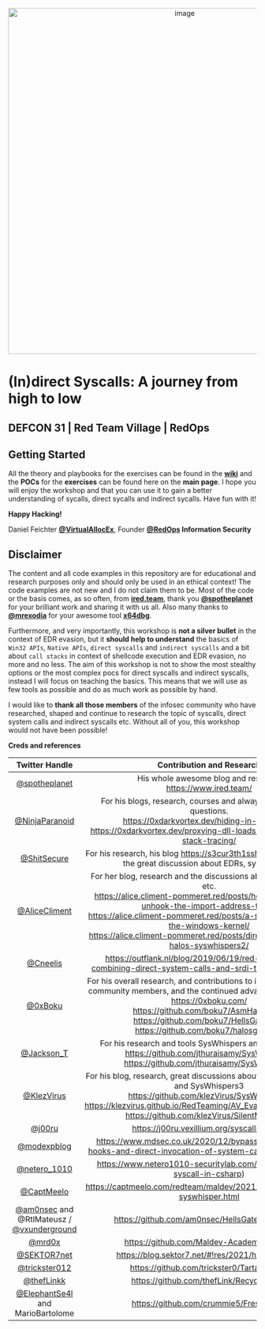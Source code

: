 <p align="center">
<img width="700" alt="image" src="https://github.com/VirtualAlllocEx/DEFCON-31-Workshop-Syscalls/assets/50073731/7acf6efa-da5e-47fc-83fe-50f92d18a676">
</p>

# (In)direct Syscalls: A journey from high to low  
## DEFCON 31 | Red Team Village | RedOps

## Getting Started
All the theory and playbooks for the exercises can be found in the [**wiki**](https://github.com/VirtualAlllocEx/DEFCON-31-Syscalls-Workshop/wiki) and the **POCs** for the **exercises** can be found here on the **main page**. I hope you will enjoy the workshop and that you can use it to gain a better understanding of sycalls, direct sycalls and indirect sycalls. Have fun with it!

**Happy Hacking!**


Daniel Feichter [**@VirtualAllocEx**](https://twitter.com/VirtualAllocEx), Founder **[@RedOps](https://redops.at/en/) Information Security**

## Disclaimer 
The content and all code examples in this repository are for educational and research purposes only and should only be used in an ethical context! The code examples are not new and I do not claim them to be. Most of the code or the basis  comes, as so often, from [**ired.team**](https://www.ired.team/), thank you [**@spotheplanet**](https://twitter.com/spotheplanet) for your brilliant work and sharing it with us all. Also many thanks to [**@mrexodia**](https://twitter.com/mrexodia) for your awesome tool [**x64dbg**](https://twitter.com/x64dbg).

Furthermore, and very importantly, this workshop is **not a silver bullet** in the context of EDR evasion, but it **should help to understand** the basics of ``Win32 APIs``, ``Native APIs``, ``direct syscalls`` and ``indirect syscalls`` and a bit about ``call stacks`` in context of shellcode execution and EDR evasion, no more and no less. The aim of this workshop is not to show the most stealthy options or the most complex pocs for direct syscalls and indirect syscalls, instead I will focus on teaching the basics. This means that we will use as few tools as possible and do as much work as possible by hand. 

I would like to **thank all those members** of the infosec community who have researched, shaped and continue to research the topic of syscalls, direct system calls and indirect syscalls etc. Without all of you, this workshop would not have been possible!

**Creds and references**

| Twitter Handle                             					 | Contribution and Research |
| :---:                                         			 | :---: |
| [@spotheplanet](https://twitter.com/spotheplanet)    | His whole awesome blog and research <br /> https://www.ired.team/	|         
| [@NinjaParanoid](https://twitter.com/NinjaParanoid)  | For his blogs, research, courses and always answering my questions. <br /> https://0xdarkvortex.dev/hiding-in-plainsight/ <br /> https://0xdarkvortex.dev/proxying-dll-loads-for-hiding-etwti-stack-tracing/   | 
| [@ShitSecure](https://twitter.com/ShitSecure) 			 | For his research, his blog https://s3cur3th1ssh1t.github.io/ and for the great discussion about EDRs, syscalls, etc. |         
| [@AliceCliment](https://twitter.com/alicecliment?lang=de) | For her blog, research and the discussions about EDRs, syscalls etc. <br /> https://alice.climent-pommeret.red/posts/how-and-why-to-unhook-the-import-address-table/ <br /> https://alice.climent-pommeret.red/posts/a-syscall-journey-in-the-windows-kernel/ <br /> https://alice.climent-pommeret.red/posts/direct-syscalls-hells-halos-syswhispers2/ | 
| [@Cneelis](https://twitter.com/Cneelis)    					 | https://outflank.nl/blog/2019/06/19/red-team-tactics-combining-direct-system-calls-and-srdi-to-bypass-av-edr/  | 
| [@0xBoku](https://twitter.com/0xBoku)								 | For his overall research, and contributions to infosec, helping new community members, and the continued advancement of infosec <br /> https://0xboku.com/ <br /> https://github.com/boku7/AsmHalosGate <br /> https://github.com/boku7/HellsGatePPID <br /> https://github.com/boku7/halosgate-ps| 
| [@Jackson_T](https://twitter.com/Jackson_T)					 | For his research and tools SysWhispers and SysWhispers2 <br /> https://github.com/jthuraisamy/SysWhispers) <br /> https://github.com/jthuraisamy/SysWhispers2 | 
| [@KlezVirus](https://twitter.com/KlezVirus)					 | For his blog, research, great discussions about EDRs, syscalls, etc. and SysWhispers3 <br /> https://github.com/klezVirus/SysWhispers3 <br /> https://klezvirus.github.io/RedTeaming/AV_Evasion/NoSysWhisper/ <br /> https://github.com/klezVirus/SilentMoonwalk							|      
| [@j00ru](https://twitter.com/j00ru)								   | https://j00ru.vexillium.org/syscalls/nt/64/ |   
| [@modexpblog](https://twitter.com/modexpblog)				 | https://www.mdsec.co.uk/2020/12/bypassing-user-mode-hooks-and-direct-invocation-of-system-calls-for-red-teams/  | 
| [@netero_1010](https://twitter.com/netero_1010)			 | https://www.netero1010-securitylab.com/evasion/indirect-syscall-in-csharp)  |        
| [@CaptMeelo](https://captmeelo.com/redteam/maldev/2021/11/18/av-evasion-syswhisper.html) | https://captmeelo.com/redteam/maldev/2021/11/18/av-evasion-syswhisper.html	 | 	 
| [@am0nsec](https://twitter.com/am0nsec) and @RtlMateusz / [@vxunderground](https://twitter.com/vxunderground)   |https://github.com/am0nsec/HellsGate/tree/master |
| [@mrd0x](https://twitter.com/mrd0x)                  | https://github.com/Maldev-Academy/HellHall |
| [@SEKTOR7net](https://twitter.com/SEKTOR7net)        | https://blog.sektor7.net/#!res/2021/halosgate.md |
| [@trickster012](https://twitter.com/trickster012)    | https://github.com/trickster0/TartarusGate |
| [@thefLinkk](https://twitter.com/thefLinkk)          | https://github.com/thefLink/RecycledGate |
| [@ElephantSe4l](https://twitter.com/ElephantSe4l) and MarioBartolome  | https://github.com/crummie5/FreshyCalls |


